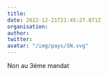 ```yaml
---
title: 
date: 2022-12-21T21:45:27.871Z
organisation: 
author: 
twitter: 
avatar: "/img/pays/SN.svg"
---
```


Non au 3éme mandat 